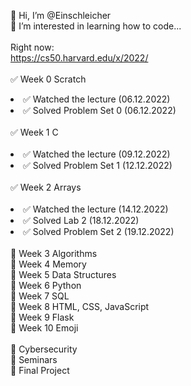 👋 Hi, I’m @Einschleicher<br>
👀 I’m interested in learning how to code...<br>
<br>
Right now:<br>
https://cs50.harvard.edu/x/2022/<br>
<br>
✅ Week 0 Scratch<br>
<li>✅ Watched the lecture (06.12.2022)</li>
<li>✅ Solved Problem Set 0 (06.12.2022)</li><br>
✅ Week 1 C<br><br>
<li>✅ Watched the lecture (09.12.2022)</li>
<li>✅ Solved Problem Set 1 (12.12.2022)</li><br>
✅ Week 2 Arrays<br><br>
<li>✅ Watched the lecture (14.12.2022)</li>
<li>✅ Solved Lab 2 (18.12.2022)</li>
<li>✅ Solved Problem Set 2 (19.12.2022)</li><br>
🔲 Week 3 Algorithms<br>
🔲 Week 4 Memory<br>
🔲 Week 5 Data Structures<br>
🔲 Week 6 Python<br>
🔲 Week 7 SQL<br>
🔲 Week 8 HTML, CSS, JavaScript<br>
🔲 Week 9 Flask<br>
🔲 Week 10 Emoji<br>
<br>
🔲 Cybersecurity<br>
🔲 Seminars<br>
🔲 Final Project<br>
<!---
Einschleicher/Einschleicher is a ✨ special ✨ repository because its `README.md` (this file) appears on your GitHub profile.
You can click the Preview link to take a look at your changes.
--->
